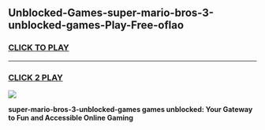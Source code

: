 
## Unblocked-Games-super-mario-bros-3-unblocked-games-Play-Free-oflao
<h3>
<a href="https://premium76.site?title=super-mario-bros-3-unblocked-games&ref=21A">CLICK TO PLAY</a></h3>
<hr>

<h3>
<a href="https://premium76.site?title=super-mario-bros-3-unblocked-games&ref=21A">CLICK 2 PLAY</a>
  
</h3>

<a href="https://premium76.site?title=super-mario-bros-3-unblocked-games&ref=21A"><img src="https://clearcache.store/games.png"></a>


**super-mario-bros-3-unblocked-games games unblocked: Your Gateway to Fun and Accessible Online Gaming**
